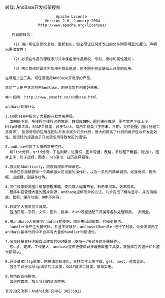 ﻿转载:
                       AndBase开发框架授权
                       
                           Apache License
                      Version 2.0, January 2004
                   http://www.apache.org/licenses/

       作者解释为：

       （1）用户可任意修改复制，重新发布，但必须让任何修改过的文件附带明显的通知，声明已更改文件；
       
       （2）必须在作品的源程序形式中保留原作品版权、专利、商标和属性通知；
       
       （3）拷贝修改的副本不能用于商业用途，但不限于在此基础上开发的应用。
     
	在满足上述三条，可任意使用AndBase开发您的产品。 
	
	欢迎广大用户学习应用AndBase，期待与您共创美好未来。
	
	唯一官网: http://www.amsoft.cn/andbase.html
	
	andbase能做什么
	
	1.andbase中包含了大量的开发常用手段。
	  如网络下载，多线程与线程池的管理，数据库ORM，图片缓存管理，图片文件下载上传，Http请求工具，SOAP工具类，异步Task，常用工具类（字符串，日期，文件处理，图片处理工具类等），能够使您的应用在团队开发中减少冗余代码，很大的提高了代码的维护性与开发高效性，能很好的规避由于开发疏忽而导致常犯的错误。
	
	2.andbase封装了大量的常用控件。
	  如list分页，grid分页，下拉刷新，进度框，图片轮播，表格，多线程下载器，侧边栏，图片上传，轮子选择，图表，Tab滑动，日历选择器等。
	
	3.强大的AbActivity，您没有理由不继承它。
	  继承它你能够获得一个简单强大可设置的操作栏，以及一系列的简单调用，如弹出框，提示框，进度框，副操作栏等。
	
	4.提供效率较高图片缓存管理策略，使内存大幅度节省，利用率提高，效率提高。
	  程序中要管理大量的图片资源，andbase提供简单的方法，几步完成下载与显示，并支持缩放，裁剪，缓存功能，OOM不再有。
	
	5.封装了大量常见工具类。
	  包括日期，字符，文件，图片，数学，View万能适配工具类等各种处理函数， 多而全。
	
	6.用andbase大量减少handler的使用，而采用回调函数，代码更整洁。
	  handler会产生大量代码，并且不好维护，andbase对handler进行了封装，你会发现用了andbase基本代码中不会再有大量的handler判断语句。
	
	7.简单轻量支持注解自动建表的ORM框架（支持一/多对多的关联操作）。
	  写sql，建表，工作量大，andbase提供更傻瓜异步增删改查工具类，数据库在内置卡和外置卡都可以。
	
	8.异步请求http框架，网络请求标准化，支持文件上传下载，get，post，进度显示。
	  包含了异步与http请求的工具类，SOAP请求工具类，简单实用。
	
	9.热情的支持群体。
	  如果你喜欢，加入我们的交流群吧。
	
	官方QQ交流群：Android研究中心 38535812
